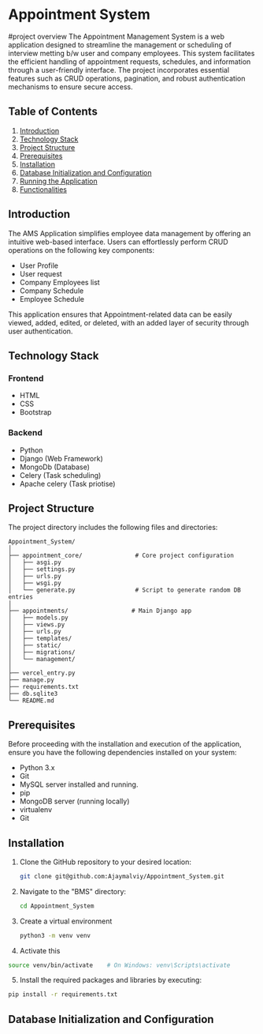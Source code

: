 # Appointment System
#project overview
The Appointment Management System is a web application designed to streamline the management or scheduling of interview metting b/w user and company employees. This system facilitates the efficient handling of appointment requests, schedules, and  information through a user-friendly interface. The project incorporates essential features such as CRUD operations, pagination, and robust authentication mechanisms to ensure secure access.


## Table of Contents

1. [Introduction](#introduction)
2. [Technology Stack](#technology-stack)
3. [Project Structure](#project-structure)
4. [Prerequisites](#prerequisites)
5. [Installation](#installation)
6. [Database Initialization and Configuration](#database-initialization-and-configuration)
7. [Running the Application](#running-the-application)
8. [Functionalities](#functionalities)

## Introduction

The AMS Application simplifies employee data management by offering an intuitive web-based interface. Users can effortlessly perform CRUD operations on the following key components:

- User Profile
- User request
- Company Employees list
- Company Schedule 
- Employee Schedule


This application ensures that Appointment-related data can be easily viewed, added, edited, or deleted, with an added layer of security through user authentication.

## Technology Stack

### Frontend

- HTML
- CSS
- Bootstrap

### Backend

- Python
- Django (Web Framework)
- MongoDb (Database)
- Celery (Task scheduling)
- Apache celery (Task priotise)

## Project Structure

The project directory includes the following files and directories:

  ```text
  Appointment_System/
  │
  ├── appointment_core/               # Core project configuration
  │   ├── asgi.py
  │   ├── settings.py
  │   ├── urls.py
  │   ├── wsgi.py
  │   └── generate.py                 # Script to generate random DB entries
  │
  ├── appointments/                  # Main Django app
  │   ├── models.py
  │   ├── views.py
  │   ├── urls.py
  │   ├── templates/
  │   ├── static/
  │   ├── migrations/
  │   └── management/
  │
  ├── vercel_entry.py
  ├── manage.py
  ├── requirements.txt
  ├── db.sqlite3
  └── README.md  
  ```

## Prerequisites

Before proceeding with the installation and execution of the application, ensure you have the following dependencies installed on your system:

- Python 3.x
- Git
- MySQL server installed and running.
- pip
- MongoDB server (running locally)
- virtualenv
- Git


## Installation

1. Clone the GitHub repository to your desired location:

   ```bash
   git clone git@github.com:Ajaymalviy/Appointment_System.git
   ```

2. Navigate to the "BMS" directory:

   ```bash
   cd Appointment_System
   ```
3. Create a virtual environment
   
   ```bash
   python3 -m venv venv
   ```

4. Activate this 

```bash
source venv/bin/activate    # On Windows: venv\Scripts\activate
```

5.  Install the required packages and libraries by executing:

   ```bash
   pip install -r requirements.txt
   ```
  
## Database Initialization and Configuration



